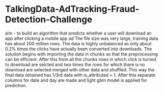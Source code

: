 # TalkingData-AdTracking-Fraud-Detection-Challenge
aim - to build an algorithm that predicts whether a user will download an app after clicking a mobile app ad
The file size was very large, training data has about 200 million rows. The data is highly unbalanced as only about 0.2% times the clicks have actually been converted into downloads.
The solution begins with importing the data in chunks so that the preprocessing can be efficient. After this  from all the chunks
rows in which click is turned to download are selcted and two times the rows for which there is no download are selected merged with other data and shuffled. This way the final data obtained has 1/3rd data with is_attributed = 1. After this separate columns for date and day are made and light gbm model is applied for prediction. 


